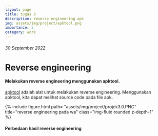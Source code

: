 ```yaml
---
layout: page
title: tugas 3
description: reverse engineering apk
img: assets/img/project/apktool.png
importance: 3
category: work
---
```


###### 30 September 2022
# Reverse engineering

#### Melakukan reverse engineering menggunakan apktool.
 <a href="https://github.com/iBotPeaches/Apktool" target="_blank">apktool</a> adalah alat untuk melakukan reverse engineering. Menggunakan apktool, kita dapat melihat source code pada file apk.

 <div class="row">
    <div class="col-sm mt-3 mt-md-0">
        {% include figure.html path= "assets/img/project/projek3.0.PNG" title="reverse engineering pada wa" class="img-fluid rounded z-depth-1" %}
    </div>
</div>

#### Perbedaan hasil reverse engineering
